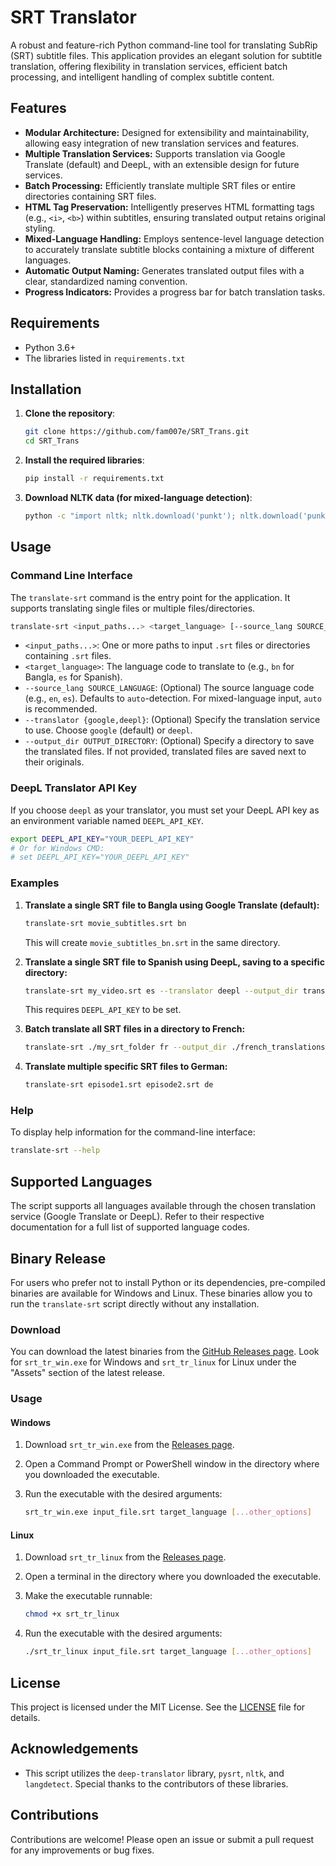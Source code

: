 # SRT Translator

A robust and feature-rich Python command-line tool for translating SubRip (SRT) subtitle files. This application provides an elegant solution for subtitle translation, offering flexibility in translation services, efficient batch processing, and intelligent handling of complex subtitle content.

## Features

-   **Modular Architecture:** Designed for extensibility and maintainability, allowing easy integration of new translation services and features.
-   **Multiple Translation Services:** Supports translation via Google Translate (default) and DeepL, with an extensible design for future services.
-   **Batch Processing:** Efficiently translate multiple SRT files or entire directories containing SRT files.
-   **HTML Tag Preservation:** Intelligently preserves HTML formatting tags (e.g., `<i>`, `<b>`) within subtitles, ensuring translated output retains original styling.
-   **Mixed-Language Handling:** Employs sentence-level language detection to accurately translate subtitle blocks containing a mixture of different languages.
-   **Automatic Output Naming:** Generates translated output files with a clear, standardized naming convention.
-   **Progress Indicators:** Provides a progress bar for batch translation tasks.

## Requirements

-   Python 3.6+
-   The libraries listed in `requirements.txt`

## Installation

1.  **Clone the repository**:

    ```bash
    git clone https://github.com/fam007e/SRT_Trans.git
    cd SRT_Trans
    ```

2.  **Install the required libraries**:

    ```bash
    pip install -r requirements.txt
    ```

3.  **Download NLTK data (for mixed-language detection)**:

    ```bash
    python -c "import nltk; nltk.download('punkt'); nltk.download('punkt_tab')"
    ```

## Usage

### Command Line Interface

The `translate-srt` command is the entry point for the application. It supports translating single files or multiple files/directories.

```bash
translate-srt <input_paths...> <target_language> [--source_lang SOURCE_LANGUAGE] [--translator {google,deepl}] [--output_dir OUTPUT_DIRECTORY]
```

-   `<input_paths...>`: One or more paths to input `.srt` files or directories containing `.srt` files.
-   `<target_language>`: The language code to translate to (e.g., `bn` for Bangla, `es` for Spanish).
-   `--source_lang SOURCE_LANGUAGE`: (Optional) The source language code (e.g., `en`, `es`). Defaults to `auto`-detection. For mixed-language input, `auto` is recommended.
-   `--translator {google,deepl}`: (Optional) Specify the translation service to use. Choose `google` (default) or `deepl`.
-   `--output_dir OUTPUT_DIRECTORY`: (Optional) Specify a directory to save the translated files. If not provided, translated files are saved next to their originals.

### DeepL Translator API Key

If you choose `deepl` as your translator, you must set your DeepL API key as an environment variable named `DEEPL_API_KEY`.

```bash
export DEEPL_API_KEY="YOUR_DEEPL_API_KEY"
# Or for Windows CMD:
# set DEEPL_API_KEY="YOUR_DEEPL_API_KEY"
```

### Examples

1.  **Translate a single SRT file to Bangla using Google Translate (default):**

    ```bash
    translate-srt movie_subtitles.srt bn
    ```
    This will create `movie_subtitles_bn.srt` in the same directory.

2.  **Translate a single SRT file to Spanish using DeepL, saving to a specific directory:**

    ```bash
    translate-srt my_video.srt es --translator deepl --output_dir translated_subs
    ```
    This requires `DEEPL_API_KEY` to be set.

3.  **Batch translate all SRT files in a directory to French:**

    ```bash
    translate-srt ./my_srt_folder fr --output_dir ./french_translations
    ```

4.  **Translate multiple specific SRT files to German:**

    ```bash
    translate-srt episode1.srt episode2.srt de
    ```

### Help

To display help information for the command-line interface:

```bash
translate-srt --help
```

## Supported Languages

The script supports all languages available through the chosen translation service (Google Translate or DeepL). Refer to their respective documentation for a full list of supported language codes.

## Binary Release

For users who prefer not to install Python or its dependencies, pre-compiled binaries are available for Windows and Linux. These binaries allow you to run the `translate-srt` script directly without any installation.

### Download

You can download the latest binaries from the [GitHub Releases page](https://github.com/fam007e/SRT_Trans/releases). Look for `srt_tr_win.exe` for Windows and `srt_tr_linux` for Linux under the "Assets" section of the latest release.

### Usage

#### Windows

1.  Download `srt_tr_win.exe` from the [Releases page](https://github.com/fam007e/SRT_Trans/releases).
2.  Open a Command Prompt or PowerShell window in the directory where you downloaded the executable.
3.  Run the executable with the desired arguments:

    ```bash
    srt_tr_win.exe input_file.srt target_language [...other_options]
    ```

#### Linux

1.  Download `srt_tr_linux` from the [Releases page](https://github.com/fam007e/SRT_Trans/releases).
2.  Open a terminal in the directory where you downloaded the executable.
3.  Make the executable runnable:

    ```bash
    chmod +x srt_tr_linux
    ```

4.  Run the executable with the desired arguments:

    ```bash
    ./srt_tr_linux input_file.srt target_language [...other_options]
    ```

## License

This project is licensed under the MIT License. See the [LICENSE](LICENSE) file for details.

## Acknowledgements

-   This script utilizes the `deep-translator` library, `pysrt`, `nltk`, and `langdetect`. Special thanks to the contributors of these libraries.

## Contributions

Contributions are welcome! Please open an issue or submit a pull request for any improvements or bug fixes.
